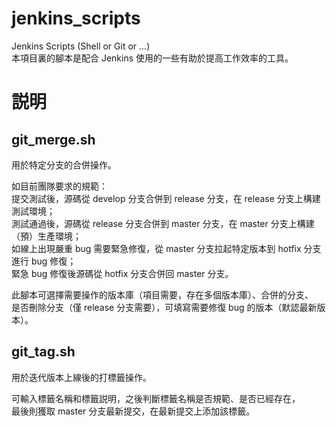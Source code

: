 # jenkins_scripts
Jenkins Scripts (Shell or Git or ...)  
本項目裏的腳本是配合 Jenkins 使用的一些有助於提高工作效率的工具。

# 説明
## git_merge.sh
用於特定分支的合併操作。  

如目前團隊要求的規範：  
提交測試後，源碼從 develop 分支合併到 release 分支，在 release 分支上構建測試環境；  
測試通過後，源碼從 release 分支合併到 master 分支，在 master 分支上構建（預）生產環境；  
如線上出現嚴重 bug 需要緊急修復，從 master 分支拉起特定版本到 hotfix 分支進行 bug 修復；  
緊急 bug 修復後源碼從 hotfix 分支合併回 master 分支。  

此腳本可選擇需要操作的版本庫（項目需要，存在多個版本庫）、合併的分支、  
是否刪除分支（僅 release 分支需要），可填寫需要修復 bug 的版本（默認最新版本）。

## git_tag.sh
用於迭代版本上線後的打標籤操作。  

可輸入標籤名稱和標籤説明，之後判斷標籤名稱是否規範、是否已經存在，  
最後則獲取 master 分支最新提交，在最新提交上添加該標籤。  

